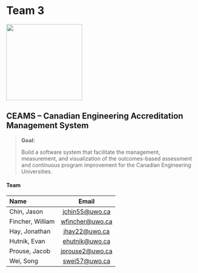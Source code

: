 Team 3
======


<img src="https://github.com/UWO-ECE-Software-Engineering/Team-3/blob/master/Team3.png" width="200">

CEAMS – Canadian Engineering Accreditation Management System
------------------------------------------------------------
> **Goal:**
>
> Build a software system that facilitate the management, measurement, and visualization of the outcomes-based assessment and continuous program improvement for the Canadian Engineering Universities.


#### <i class="icon-users"></i> Team

| Name| Email|
| :------- | :---: |
|Chin, Jason|jchin55@uwo.ca
|Fincher, William|wfincher@uwo.ca|
|Hay, Jonathan|jhay22@uwo.ca|
|Hutnik, Evan|ehutnik@uwo.ca|
|Prouse, Jacob|jprouse2@uwo.ca|
|Wei, Song|swei57@uwo.ca|
